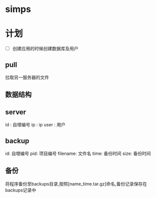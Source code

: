 # simps

# 计划
- [ ] 创建应用的时候创建数据库及用户

## pull
拉取另一服务器的文件
## 数据结构
## server
id : 自增编号
ip : ip
user : 用户
## backup
id: 自增编号
pid: 项目编号
filename: 文件名
time: 备份时间
size: 备份时间

## 备份
将程序备份至backups目录,按照[name_time.tar.gz]命名,备份记录保存在backups记录中
